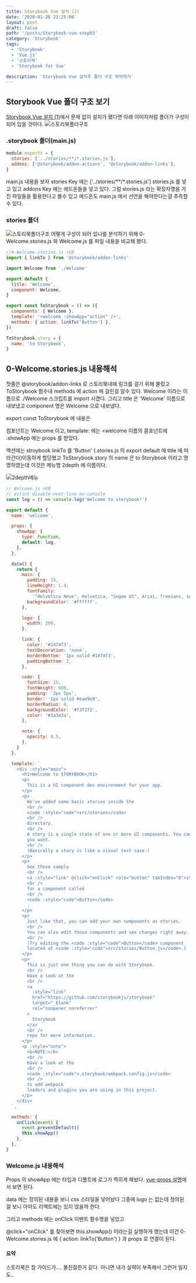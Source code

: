 ```yaml
---
title: Storybook Vue 설치 (2)
date: '2020-01-26 21:25:06'
layout: post
draft: false
path: '/posts/Storybook-vue-step03'
category: 'Storybook'
tags:
  - 'Storybook'
  - 'Vue.js'
  - '스토리북'
  - 'Storybook for Vue'

description: 'Storybook Vue 설치후 폴더 구조 파악하기'
---
```


## Storybook Vue 폴더 구조 보기

[Storybook Vue 설치 (1)](/posts/Storybook-vue-step02)에서 문제 없이 설치가 됐다면 아래 이미지처럼 폴더가 구성이 되어 있을 것이다.
![스토리북폴더구조](./storybook_structure_01.png)

### .storybook 폴더(main.js)

```javascript
module.exports = {
  stories: ['../stories/**/*.stories.js'],
  addons: ['@storybook/addon-actions', '@storybook/addon-links'],
}
```

main.js 내용을 보자 stories Key 에는 ['../stories/**/*.stories.js'] stories.js 를 넣고 있고 addons Key 에는 에드온들을 넣고 있다.
그럼 stories.js 라는 확장자명을 가진 파일들을 활용한다고 볼수 있고 에드온도 main.js 에서 선언을 해야한다는걸 추측할수 있다.

### stories 폴더

![스토리북폴더구조](./storybook_structure_02.png)
어떻게 구성이 되어 있나를 분석하기 위해 0-Welcome.stories.js 와 Welcome.js 를 파일 내용을 비교해 봤다.

```javascript
//0-Welcome.stories.js 내용
import { linkTo } from '@storybook/addon-links'

import Welcome from './Welcome'

export default {
  title: 'Welcome',
  component: Welcome,
}

export const ToStorybook = () => ({
  components: { Welcome },
  template: '<welcome :showApp="action" />',
  methods: { action: linkTo('Button') },
})

ToStorybook.story = {
  name: 'to Storybook',
}
```

## 0-Welcome.stories.js 내용해석

첫줄은 @storybook/addon-links 로 스토리북내에 링크를 걸기 위해 불렀고 ToStorybook 함수내 methods 에 action 에 걸린걸 알수 있다.
Welcome 이라는 이름으로 ./Welcome 스크립트를 import 시켰다.
그리고 title 은 'Welcome' 이름으로 내보냈고 component 명은 Welcome 으로 내보냈다.

export const ToStorybook 에 내용은

컴포넌트는 Welcome 이고, template: 에는 <welcome 이름의 콤포넌트에 :showApp 에는 props 를 받았다.

액션에는 stroybook linkTo 를 'Button' (.stories.js 의 export default 에 title 에 따라간다)이동하게 할당했고 ToStorybook.story 의 name 은 to Storybook 이라고 명명하였는데 이것은 메뉴명 2depth 에 이름이다.

![2depth메뉴](./storybook_2depth.png)

```javascript
// Welcome.js 내용
// eslint-disable-next-line no-console
const log = () => console.log('Welcome to storybook!')

export default {
  name: 'welcome',

  props: {
    showApp: {
      type: Function,
      default: log,
    },
  },

  data() {
    return {
      main: {
        padding: 15,
        lineHeight: 1.4,
        fontFamily:
          '"Helvetica Neue", Helvetica, "Segoe UI", Arial, freesans, sans-serif',
        backgroundColor: '#ffffff',
      },

      logo: {
        width: 200,
      },

      link: {
        color: '#1474f3',
        textDecoration: 'none',
        borderBottom: '1px solid #1474f3',
        paddingBottom: 2,
      },

      code: {
        fontSize: 15,
        fontWeight: 600,
        padding: '2px 5px',
        border: '1px solid #eae9e9',
        borderRadius: 4,
        backgroundColor: '#f3f2f2',
        color: '#3a3a3a',
      },

      note: {
        opacity: 0.5,
      },
    }
  },

  template: `
    <div :style="main">
      <h1>Welcome to STORYBOOK</h1>
      <p>
        This is a UI component dev environment for your app.
      </p>
      <p>
        We've added some basic stories inside the
        <br />
        <code :style="code">src/stories</code>
        <br />
        directory.
        <br />
        A story is a single state of one or more UI components. You can have as many stories as
        you want.
        <br />
        (Basically a story is like a visual test case.)
      </p>
      <p>
        See these sample
        <br />
        <a :style="link" @click="onClick" role="button" tabIndex="0">stories</a>
        <br />
        for a component called
        <br />
        <code :style="code">Button</code>
        .
      </p>
      <p>
        Just like that, you can add your own components as stories.
        <br />
        You can also edit those components and see changes right away.
        <br />
        (Try editing the <code :style="code">Button</code> component
        located at <code :style="code">src/stories/Button.js</code>.)
      </p>
      <p>
        This is just one thing you can do with Storybook.
        <br />
        Have a look at the
        <br />
        <a
          :style="link"
          href="https://github.com/storybookjs/storybook"
          target="_blank"
          rel="noopener noreferrer"
        >
          Storybook
        </a>
        <br />
        repo for more information.
      </p>
      <p :style="note">
        <b>NOTE:</b>
        <br />
        Have a look at the
        <br />
        <code :style="code">.storybook/webpack.config.js</code>
        <br />
        to add webpack
        loaders and plugins you are using in this project.
      </p>
    </div>
  `,

  methods: {
    onClick(event) {
      event.preventDefault()
      this.showApp()
    },
  },
}
```

### Welcome.js 내용해석

Props 의 showApp 에는 타입과 디폴트에 로그가 찍히게 해놨다. [vue-props 설명](https://kr.vuejs.org/v2/guide/components-props.html)에서 보면 된다.

data 에는 정의된 내용을 보니 css 스타일을 넣어놨다 그중에 logo 는 없는데 정의된 걸 보니 아마도 리액트에는 있지 않을까 한다.

그리고 methods 에는 onClick 이벤트 함수명을 넣었고

@click="onClick" 를 찾아보면 this.showApp() 이라는걸 실행하게 했는데 이건 0-Welcome.stories.js 에 { action: linkTo('Button') } 과 props 로 연결이 된다.

#### 요약

스토리북은 참 가이드가.... 불친절한거 같다. 아니면 내가 실력이 부족해서 그런거 일지도..
